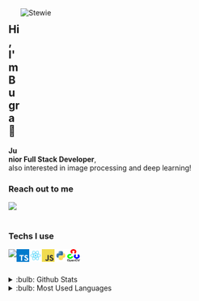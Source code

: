 <img align="right" alt="Stewie" src="https://media.giphy.com/media/v1.Y2lkPTc5MGI3NjExM3VudHhubmZ5bnhoZDhubWVzMDVhOXoyNDEzOW5oNHlzMXJsZ3kwNyZlcD12MV9pbnRlcm5hbF9naWZfYnlfaWQmY3Q9Zw/ZfAbamorlofzvpASws/giphy.gif" width="480" height="280" />

## Hi, I'm **Bugra** :wave:
**Junior Full Stack Developer**,
<br />
also interested in image processing and deep learning!


### Reach out to me
[<img height="40" align='left' src="https://brandlogos.net/wp-content/uploads/2016/06/linkedin-logo-512x512.png"/>][linkedin]

<br />
<br />

### Techs I use
<img align="left" src="https://upload.wikimedia.org/wikipedia/commons/thumb/8/8e/Nextjs-logo.svg/180px-Nextjs-logo.svg.png" height="20" />
<img align="left"  src="https://raw.githubusercontent.com/github/explore/80688e429a7d4ef2fca1e82350fe8e3517d3494d/topics/typescript/typescript.png" width="25" height="25" />
<img align="left" src="https://raw.githubusercontent.com/github/explore/80688e429a7d4ef2fca1e82350fe8e3517d3494d/topics/react/react.png" width="25" height="25" />
<img align="left" src="https://raw.githubusercontent.com/github/explore/80688e429a7d4ef2fca1e82350fe8e3517d3494d/topics/javascript/javascript.png" width="25" height="25" />
<img align="left" src="https://raw.githubusercontent.com/github/explore/80688e429a7d4ef2fca1e82350fe8e3517d3494d/topics/python/python.png" width="25" height="25" />
<img align="left" src="https://raw.githubusercontent.com/github/explore/80688e429a7d4ef2fca1e82350fe8e3517d3494d/topics/opencv/opencv.png" width="25" height="25" />

<br />
<br />
<br />

<details>
<summary>:bulb: Github Stats</summary>
<img src="https://github-readme-stats.vercel.app/api?username=bugramurat&theme=radical" >
</details>

<details>
<summary>:bulb:  Most Used Languages</summary>
<img src="https://github-readme-stats.vercel.app/api/top-langs/?username=bugramurat&layout=compact" >
</details>

[linkedin]: https://www.linkedin.com/in/bugramurat/
